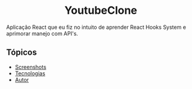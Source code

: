 <h1 align="center">YoutubeClone</h1>

<p>Aplicação React que eu fiz no intuito de aprender React Hooks System e aprimorar manejo com API's.</p>

<h2>Tópicos</h2>

<ul>
  <li><a href="#sobre" color="">Screenshots</a></li>
  <li><a href="#sobre">Tecnologias</a></li>
  <li><a href="#sobre">Autor</a></li>
</ul>
